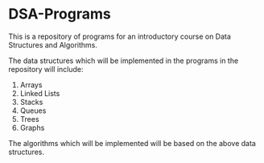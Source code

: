 # DSA-Programs
This is a repository of programs for an introductory course on Data Structures and Algorithms.

The data structures which will be implemented in the programs in the repository will include:
1. Arrays
2. Linked Lists
3. Stacks
4. Queues
5. Trees
6. Graphs

The algorithms which will be implemented will be based on the above data structures.
